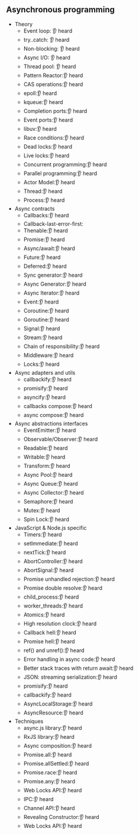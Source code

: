 ## Asynchronous programming

- Theory
  - Event loop: 👂 heard
  - try..catch: 👂 heard
  - Non-blocking: 👂 heard
  - Async I/O: 👂 heard
  - Thread pool: 👂 heard
  - Pattern Reactor:👂 heard
  - CAS operations:👂 heard
  - epoll:👂 heard
  - kqueue:👂 heard
  - Completion ports:👂 heard
  - Event ports:👂 heard
  - libuv:👂 heard
  - Race conditions:👂 heard
  - Dead locks:👂 heard
  - Live locks:👂 heard
  - Concurrent programming:👂 heard
  - Parallel programming:👂 heard
  - Actor Model:👂 heard
  - Thread:👂 heard
  - Process:👂 heard
- Async contracts
  - Callbacks:👂 heard
  - Callback-last-error-first:
  - Thenable:👂 heard
  - Promise:👂 heard
  - Async/await:👂 heard
  - Future:👂 heard
  - Deferred:👂 heard
  - Sync generator:👂 heard
  - Async Generator:👂 heard
  - Async Iterator:👂 heard
  - Event:👂 heard
  - Coroutine:👂 heard
  - Goroutine:👂 heard
  - Signal:👂 heard
  - Stream:👂 heard
  - Chain of responsibility:👂 heard
  - Middleware:👂 heard
  - Locks:👂 heard
- Async adapters and utils
  - callbackify:👂 heard
  - promisify:👂 heard
  - asyncify:👂 heard
  - callbacks compose:👂 heard
  - async compose:👂 heard
- Async abstractions interfaces
  - EventEmitter:👂 heard
  - Observable/Observer:👂 heard
  - Readable:👂 heard
  - Writable:👂 heard
  - Transform:👂 heard
  - Async Pool:👂 heard
  - Async Queue:👂 heard
  - Async Collector:👂 heard
  - Semaphore:👂 heard
  - Mutex:👂 heard
  - Spin Lock:👂 heard
- JavaScript & Node.js specific
  - Timers:👂 heard
  - setImmediate:👂 heard
  - nextTick:👂 heard
  - AbortController:👂 heard
  - AbortSignal:👂 heard
  - Promise unhandled rejection:👂 heard
  - Promise double resolve:👂 heard
  - child_process:👂 heard
  - worker_threads:👂 heard
  - Atomics:👂 heard
  - High resolution clock:👂 heard
  - Callback hell:👂 heard
  - Promise hell:👂 heard
  - ref() and unref():👂 heard
  - Error handling in async code:👂 heard
  - Better stack traces with return await:👂 heard
  - JSON: streaming serialization:👂 heard
  - promisify:👂 heard
  - callbackify:👂 heard
  - AsyncLocalStorage:👂 heard
  - AsyncResource:👂 heard
- Techniques
  - async.js library:👂 heard
  - RxJS library:👂 heard
  - Async composition:👂 heard
  - Promise.all:👂 heard
  - Promise.allSettled:👂 heard
  - Promise.race:👂 heard
  - Promise.any:👂 heard
  - Web Locks API:👂 heard
  - IPC:👂 heard
  - Channel API:👂 heard
  - Revealing Constructor:👂 heard
  - Web Locks API:👂 heard
